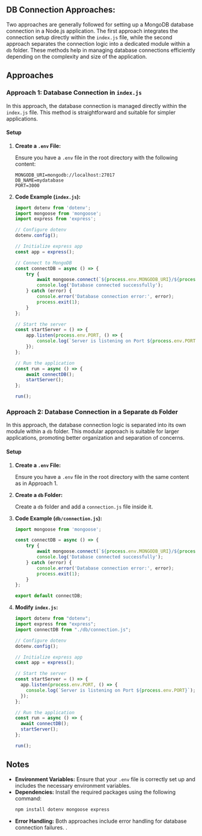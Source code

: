 ## DB Connection Approaches:

Two approaches are generally followed for setting up a MongoDB database connection in a Node.js application. The first approach integrates the connection setup directly within the `index.js` file, while the second approach separates the connection logic into a dedicated module within a `db` folder. These methods help in managing database connections efficiently depending on the complexity and size of the application.

## Approaches

### Approach 1: Database Connection in `index.js`

In this approach, the database connection is managed directly within the `index.js` file. This method is straightforward and suitable for simpler applications.

#### Setup

1. **Create a `.env` File:**

   Ensure you have a `.env` file in the root directory with the following content:

   ```env
   MONGODB_URI=mongodb://localhost:27017
   DB_NAME=mydatabase
   PORT=3000
   ```

2. **Code Example (`index.js`):**

   ```javascript
   import dotenv from 'dotenv';
   import mongoose from 'mongoose';
   import express from 'express';

   // Configure dotenv
   dotenv.config();

   // Initialize express app
   const app = express();

   // Connect to MongoDB
   const connectDB = async () => {
       try {
           await mongoose.connect(`${process.env.MONGODB_URI}/${process.env.DB_NAME}`
           console.log('Database connected successfully');
       } catch (error) {
           console.error('Database connection error:', error);
           process.exit(1);
       }
   };

   // Start the server
   const startServer = () => {
       app.listen(process.env.PORT, () => {
           console.log(`Server is listening on Port ${process.env.PORT}`);
       });
   };

   // Run the application
   const run = async () => {
       await connectDB();
       startServer();
   };

   run();
   ```

### Approach 2: Database Connection in a Separate `db` Folder

In this approach, the database connection logic is separated into its own module within a `db` folder. This modular approach is suitable for larger applications, promoting better organization and separation of concerns.

#### Setup

1. **Create a `.env` File:**

   Ensure you have a `.env` file in the root directory with the same content as in Approach 1.

2. **Create a `db` Folder:**

   Create a `db` folder and add a `connection.js` file inside it.

3. **Code Example (`db/connection.js`):**

   ```javascript
   import mongoose from 'mongoose';

   const connectDB = async () => {
       try {
           await mongoose.connect(`${process.env.MONGODB_URI}/${process.env.DB_NAME}`
           console.log('Database connected successfully');
       } catch (error) {
           console.error('Database connection error:', error);
           process.exit(1);
       }
   };

   export default connectDB;
   ```

4. **Modify `index.js`:**

   ```javascript
   import dotenv from "dotenv";
   import express from "express";
   import connectDB from "./db/connection.js";

   // Configure dotenv
   dotenv.config();

   // Initialize express app
   const app = express();

   // Start the server
   const startServer = () => {
     app.listen(process.env.PORT, () => {
       console.log(`Server is listening on Port ${process.env.PORT}`);
     });
   };

   // Run the application
   const run = async () => {
     await connectDB();
     startServer();
   };

   run();
   ```

## Notes

- **Environment Variables:** Ensure that your `.env` file is correctly set up and includes the necessary environment variables.
- **Dependencies:** Install the required packages using the following command:
  ```bash
  npm install dotenv mongoose express
  ```
- **Error Handling:** Both approaches include error handling for database connection failures.
  .
